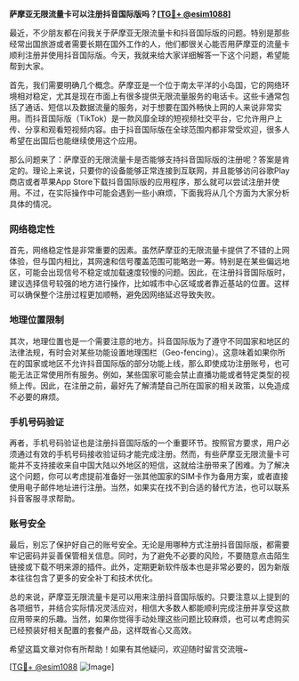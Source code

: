 **萨摩亚无限流量卡可以注册抖音国际版吗？[[TG💪+ @esim1088](https://t.me/s/esim1088)]**

最近，不少朋友都在问我关于萨摩亚无限流量卡和抖音国际版的问题。特别是那些经常出国旅游或者需要长期在国外工作的人，他们都很关心能否用萨摩亚的流量卡顺利注册并使用抖音国际版。今天，我就来给大家详细解答一下这个问题，希望能帮到大家。

首先，我们需要明确几个概念。萨摩亚是一个位于南太平洋的小岛国，它的网络环境相对稳定，尤其是现在市面上有很多提供无限流量服务的电话卡。这些卡通常包括了通话、短信以及数据流量的服务，对于想要在国外畅快上网的人来说非常实用。而抖音国际版（TikTok）是一款风靡全球的短视频社交平台，它允许用户上传、分享和观看短视频内容。由于抖音国际版在全球范围内都非常受欢迎，很多人希望在出国后也能继续使用这个应用。

那么问题来了：萨摩亚的无限流量卡是否能够支持抖音国际版的注册呢？答案是肯定的。理论上来说，只要你的设备能够正常连接到互联网，并且能够访问谷歌Play商店或者苹果App Store下载抖音国际版的应用程序，那么就可以尝试注册并使用。不过，在实际操作中可能会遇到一些小麻烦，下面我将从几个方面为大家分析具体的情况。

### 网络稳定性

首先，网络稳定性是非常重要的因素。虽然萨摩亚的无限流量卡提供了不错的上网体验，但与国内相比，其网速和信号覆盖范围可能略逊一筹。特别是在某些偏远地区，可能会出现信号不稳定或加载速度较慢的问题。因此，在注册抖音国际版时，建议选择信号较强的地方进行操作，比如城市中心区域或者靠近基站的位置。这样可以确保整个注册过程更加顺畅，避免因网络延迟导致失败。

### 地理位置限制

其次，地理位置也是一个需要注意的地方。抖音国际版为了遵守不同国家和地区的法律法规，有时会对某些功能设置地理围栏（Geo-fencing）。这意味着如果你所在的国家或地区不允许抖音国际版的部分功能上线，那么即使成功注册账号，也可能无法正常使用所有服务。例如，某些国家可能会禁止直播功能或者特定类型的视频上传。因此，在注册之前，最好先了解清楚自己所在国家的相关政策，以免造成不必要的麻烦。

### 手机号码验证

再者，手机号码验证也是注册抖音国际版的一个重要环节。按照官方要求，用户必须通过有效的手机号码接收验证码才能完成注册。然而，有些萨摩亚无限流量卡可能并不支持接收来自中国大陆以外地区的短信，这就给注册带来了困难。为了解决这个问题，你可以考虑提前准备好一张其他国家的SIM卡作为备用方案，或者直接使用电子邮件地址进行注册。当然，如果实在找不到合适的替代方法，也可以联系抖音客服寻求帮助。

### 账号安全

最后，别忘了保护好自己的账号安全。无论是用哪种方式注册抖音国际版，都需要牢记密码并妥善保管相关信息。同时，为了避免不必要的风险，不要随意点击陌生链接或下载不明来源的插件。此外，定期更新软件版本也是非常必要的，因为新版本往往包含了更多的安全补丁和技术优化。

总的来说，萨摩亚无限流量卡是可以用来注册抖音国际版的。只要注意以上提到的各项细节，并结合实际情况灵活应对，相信大多数人都能顺利完成注册并享受这款应用带来的乐趣。当然，如果你觉得手动处理这些问题比较麻烦，也可以考虑购买已经预装好相关配置的套餐产品，这样既省心又高效。

希望这篇文章对你有所帮助！如果有其他疑问，欢迎随时留言交流哦~ 

[[TG💪+ @esim1088](https://t.me/s/esim1088) ![Image](https://i.postimg.cc/4NQfJmqS/Snipaste-2025-05-13-00-14-12.png)]